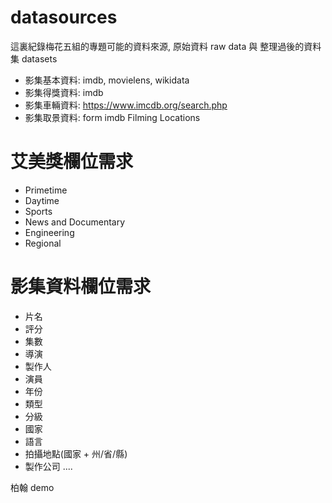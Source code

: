# datasources
這裏紀錄梅花五組的專題可能的資料來源, 原始資料 raw data 與 整理過後的資料集 datasets

* 影集基本資料: imdb, movielens, wikidata
* 影集得獎資料: imdb
* 影集車輛資料: https://www.imcdb.org/search.php
* 影集取景資料: form imdb Filming Locations


# 艾美獎欄位需求
* Primetime
* Daytime
* Sports
* News and Documentary
* Engineering
* Regional 

# 影集資料欄位需求

* 片名
* 評分
* 集數
* 導演
* 製作人
* 演員
* 年份
* 類型
* 分級
* 國家
* 語言
* 拍攝地點(國家 + 州/省/縣)
* 製作公司
....

柏翰  demo
